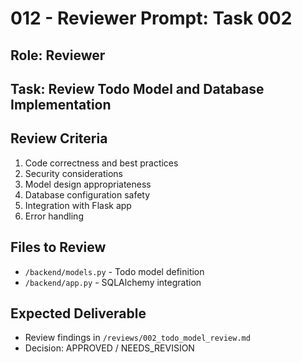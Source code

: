# 012 - Reviewer Prompt: Task 002

## Role: Reviewer
## Task: Review Todo Model and Database Implementation

## Review Criteria
1. Code correctness and best practices
2. Security considerations
3. Model design appropriateness
4. Database configuration safety
5. Integration with Flask app
6. Error handling

## Files to Review
- `/backend/models.py` - Todo model definition
- `/backend/app.py` - SQLAlchemy integration

## Expected Deliverable
- Review findings in `/reviews/002_todo_model_review.md`
- Decision: APPROVED / NEEDS_REVISION